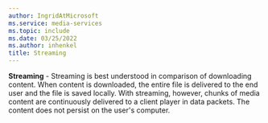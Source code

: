 ```yaml
---
author: IngridAtMicrosoft
ms.service: media-services
ms.topic: include
ms.date: 03/25/2022
ms.author: inhenkel
title: Streaming
---
```


**Streaming** - Streaming is best understood in comparison of downloading content.  When content is downloaded, the entire file is delivered to the end user and the file is saved locally.  With streaming, however, chunks of media content are continuously delivered to a client player in data packets.  The content does not persist on the user's computer.
